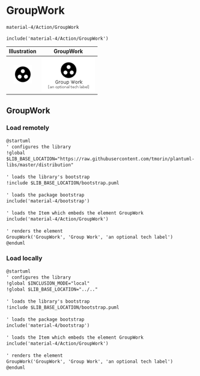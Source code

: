 # GroupWork


```text
material-4/Action/GroupWork
```

```text
include('material-4/Action/GroupWork')
```



| Illustration | GroupWork |
| :---: | :---: |
| ![illustration for Illustration](../../material-4/Action/GroupWork.png) | ![illustration for GroupWork](../../material-4/Action/GroupWork.Local.png) |




## GroupWork

### Load remotely
```plantuml
@startuml
' configures the library
!global $LIB_BASE_LOCATION="https://raw.githubusercontent.com/tmorin/plantuml-libs/master/distribution"

' loads the library's bootstrap
!include $LIB_BASE_LOCATION/bootstrap.puml

' loads the package bootstrap
include('material-4/bootstrap')

' loads the Item which embeds the element GroupWork
include('material-4/Action/GroupWork')

' renders the element
GroupWork('GroupWork', 'Group Work', 'an optional tech label')
@enduml
```

### Load locally
```plantuml
@startuml
' configures the library
!global $INCLUSION_MODE="local"
!global $LIB_BASE_LOCATION="../.."

' loads the library's bootstrap
!include $LIB_BASE_LOCATION/bootstrap.puml

' loads the package bootstrap
include('material-4/bootstrap')

' loads the Item which embeds the element GroupWork
include('material-4/Action/GroupWork')

' renders the element
GroupWork('GroupWork', 'Group Work', 'an optional tech label')
@enduml
```


